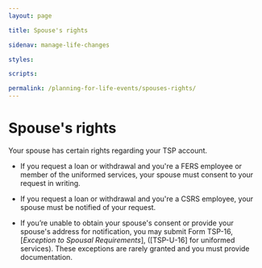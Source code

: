 ```yaml
---
layout: page

title: Spouse's rights

sidenav: manage-life-changes

styles:

scripts:

permalink: /planning-for-life-events/spouses-rights/
---
```


# Spouse's rights

Your spouse has certain rights regarding your TSP account.

- If you request a loan or withdrawal and you're a FERS employee or member of the uniformed services, your spouse must consent to your request in writing.
- If you request a loan or withdrawal and you're a CSRS employee, your spouse must be notified of your request.

- If you’re unable to obtain your spouse's consent or provide your spouse's address for notification, you may submit Form TSP-16, [*Exception to Spousal Requirements*], ([TSP-U-16] for uniformed services). These exceptions are rarely granted and you must provide documentation.

<!-- CONTENT END -->
